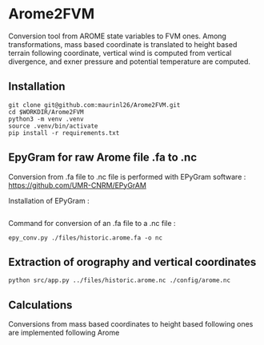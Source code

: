 # Arome2FVM

Conversion tool from AROME state variables to FVM ones. Among transformations, mass based coordinate is translated to height based terrain following coordinate, vertical wind is computed from vertical divergence, and exner pressure and potential temperature are computed.

## Installation

```
git clone git@github.com:maurinl26/Arome2FVM.git
cd $WORKDIR/Arome2FVM
python3 -m venv .venv
source .venv/bin/activate
pip install -r requirements.txt
```

## EpyGram for raw Arome file .fa to .nc

Conversion from .fa file to .nc file is performed with EPyGram software : https://github.com/UMR-CNRM/EPyGrAM

Installation of EPyGram :
```

```

Command for conversion of an .fa file to a .nc file :
```
epy_conv.py ./files/historic.arome.fa -o nc
```

## Extraction of orography and vertical coordinates

```
python src/app.py ../files/historic.arome.nc ./config/arome.nc
```


## Calculations

Conversions from mass based coordinates to height based following ones are implemented following Arome
